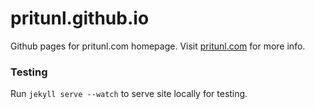 # pritunl.github.io
Github pages for pritunl.com homepage. Visit
[pritunl.com](http://pritunl.com/) for more info.

### Testing
Run `jekyll serve --watch` to serve site locally for testing.
